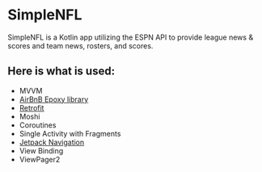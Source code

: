 # SimpleNFL
SimpleNFL is a Kotlin app utilizing the ESPN API to provide league news & scores and team news, rosters, and scores. 

## Here is what is used:
  * MVVM
  * [AirBnB Epoxy library](https://github.com/airbnb/epoxy)
  * [Retrofit](https://square.github.io/retrofit/)
  * Moshi
  * Coroutines
  * Single Activity with Fragments
  * [Jetpack Navigation](https://developer.android.com/guide/navigation/navigation-getting-started)
  * View Binding
  * ViewPager2
  
